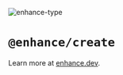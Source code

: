 ![enhance-type](https://user-images.githubusercontent.com/76308/224389189-af75b792-4c26-43bb-bc89-75777614869b.svg)
# `@enhance/create`


Learn more at [enhance.dev](https://enhance.dev).
